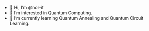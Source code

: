 - 👋 Hi, I’m @nor-it
- 👀 I’m interested in Quantum Computing.
- 🌱 I’m currently learning Quantum Annealing and Quantum Circuit Learning.


<!---
nor-it/nor-it is a ✨ special ✨ repository because its `README.md` (this file) appears on your GitHub profile.
You can click the Preview link to take a look at your changes.
--->

